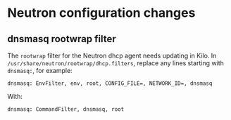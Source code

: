 # Neutron configuration changes

## dnsmasq rootwrap filter

The `rootwrap` filter for the Neutron dhcp agent needs updating in
Kilo.  In `/usr/share/neutron/rootwrap/dhcp.filters`, replace any
lines starting with `dnsmasq:`, for example:

    dnsmasq: EnvFilter, env, root, CONFIG_FILE=, NETWORK_ID=, dnsmasq

With:

    dnsmasq: CommandFilter, dnsmasq, root

[2]: https://wiki.openstack.org/wiki/ReleaseNotes/Kilo#Upgrade_Notes_6

